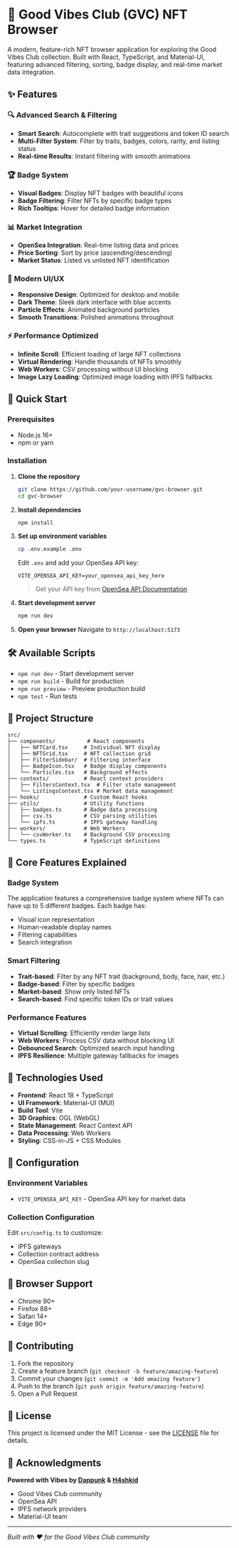 # 🤙 Good Vibes Club (GVC) NFT Browser

A modern, feature-rich NFT browser application for exploring the Good Vibes Club collection. Built with React, TypeScript, and Material-UI, featuring advanced filtering, sorting, badge display, and real-time market data integration.

## ✨ Features

### 🔍 **Advanced Search & Filtering**
- **Smart Search**: Autocomplete with trait suggestions and token ID search
- **Multi-Filter System**: Filter by traits, badges, colors, rarity, and listing status
- **Real-time Results**: Instant filtering with smooth animations

### 🏆 **Badge System**
- **Visual Badges**: Display NFT badges with beautiful icons
- **Badge Filtering**: Filter NFTs by specific badge types
- **Rich Tooltips**: Hover for detailed badge information

### 📊 **Market Integration**
- **OpenSea Integration**: Real-time listing data and prices
- **Price Sorting**: Sort by price (ascending/descending)
- **Market Status**: Listed vs unlisted NFT identification

### 🎨 **Modern UI/UX**
- **Responsive Design**: Optimized for desktop and mobile
- **Dark Theme**: Sleek dark interface with blue accents
- **Particle Effects**: Animated background particles
- **Smooth Transitions**: Polished animations throughout

### ⚡ **Performance Optimized**
- **Infinite Scroll**: Efficient loading of large NFT collections
- **Virtual Rendering**: Handle thousands of NFTs smoothly
- **Web Workers**: CSV processing without UI blocking
- **Image Lazy Loading**: Optimized image loading with IPFS fallbacks

## 🚀 Quick Start

### Prerequisites
- Node.js 16+ 
- npm or yarn

### Installation

1. **Clone the repository**
   ```bash
   git clone https://github.com/your-username/gvc-browser.git
   cd gvc-browser
   ```

2. **Install dependencies**
   ```bash
   npm install
   ```

3. **Set up environment variables**
   ```bash
   cp .env.example .env
   ```
   
   Edit `.env` and add your OpenSea API key:
   ```
   VITE_OPENSEA_API_KEY=your_opensea_api_key_here
   ```
   
   > Get your API key from [OpenSea API Documentation](https://docs.opensea.io/reference/api-keys)

4. **Start development server**
   ```bash
   npm run dev
   ```

5. **Open your browser**
   Navigate to `http://localhost:5173`

## 🛠️ Available Scripts

- `npm run dev` - Start development server
- `npm run build` - Build for production
- `npm run preview` - Preview production build
- `npm test` - Run tests

## 📁 Project Structure

```
src/
├── components/          # React components
│   ├── NFTCard.tsx     # Individual NFT display
│   ├── NFTGrid.tsx     # NFT collection grid
│   ├── FilterSidebar/  # Filtering interface
│   ├── BadgeIcon.tsx   # Badge display components
│   └── Particles.tsx   # Background effects
├── contexts/           # React context providers
│   ├── FiltersContext.tsx  # Filter state management
│   └── ListingsContext.tsx # Market data management
├── hooks/              # Custom React hooks
├── utils/              # Utility functions
│   ├── badges.ts       # Badge data processing
│   ├── csv.ts          # CSV parsing utilities
│   └── ipfs.ts         # IPFS gateway handling
├── workers/            # Web Workers
│   └── csvWorker.ts    # Background CSV processing
└── types.ts            # TypeScript definitions
```

## 🎯 Core Features Explained

### Badge System
The application features a comprehensive badge system where NFTs can have up to 5 different badges. Each badge has:
- Visual icon representation
- Human-readable display names
- Filtering capabilities
- Search integration

### Smart Filtering
- **Trait-based**: Filter by any NFT trait (background, body, face, hair, etc.)
- **Badge-based**: Filter by specific badges
- **Market-based**: Show only listed NFTs
- **Search-based**: Find specific token IDs or trait values

### Performance Features
- **Virtual Scrolling**: Efficiently render large lists
- **Web Workers**: Process CSV data without blocking UI
- **Debounced Search**: Optimized search input handling
- **IPFS Resilience**: Multiple gateway fallbacks for images

## 🎨 Technologies Used

- **Frontend**: React 18 + TypeScript
- **UI Framework**: Material-UI (MUI)
- **Build Tool**: Vite
- **3D Graphics**: OGL (WebGL)
- **State Management**: React Context API
- **Data Processing**: Web Workers
- **Styling**: CSS-in-JS + CSS Modules

## 🔧 Configuration

### Environment Variables
- `VITE_OPENSEA_API_KEY` - OpenSea API key for market data

### Collection Configuration
Edit `src/config.ts` to customize:
- IPFS gateways
- Collection contract address
- OpenSea collection slug

## 📱 Browser Support

- Chrome 90+
- Firefox 88+
- Safari 14+
- Edge 90+

## 🤝 Contributing

1. Fork the repository
2. Create a feature branch (`git checkout -b feature/amazing-feature`)
3. Commit your changes (`git commit -m 'Add amazing feature'`)
4. Push to the branch (`git push origin feature/amazing-feature`)
5. Open a Pull Request

## 📄 License

This project is licensed under the MIT License - see the [LICENSE](LICENSE) file for details.

## 🙏 Acknowledgments

**Powered with Vibes by [Dappunk](https://x.com/dapppunk) & [H4shkid](https://x.com/h4shkid)**

- Good Vibes Club community
- OpenSea API
- IPFS network providers
- Material-UI team

---

*Built with ❤️ for the Good Vibes Club community*